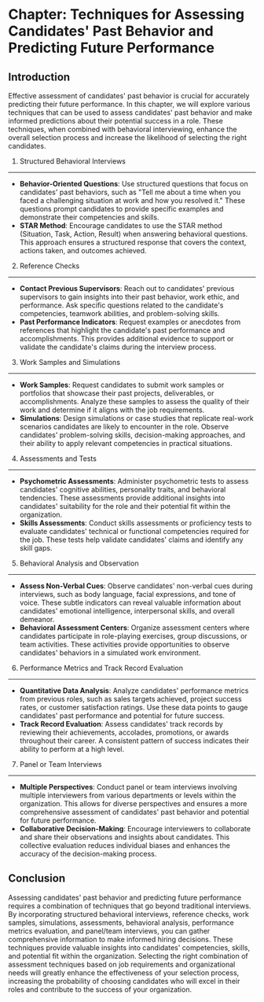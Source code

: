 Chapter: Techniques for Assessing Candidates' Past Behavior and Predicting Future Performance
=============================================================================================

Introduction
------------

Effective assessment of candidates' past behavior is crucial for accurately predicting their future performance. In this chapter, we will explore various techniques that can be used to assess candidates' past behavior and make informed predictions about their potential success in a role. These techniques, when combined with behavioral interviewing, enhance the overall selection process and increase the likelihood of selecting the right candidates.

1. Structured Behavioral Interviews
-----------------------------------

* **Behavior-Oriented Questions**: Use structured questions that focus on candidates' past behaviors, such as "Tell me about a time when you faced a challenging situation at work and how you resolved it." These questions prompt candidates to provide specific examples and demonstrate their competencies and skills.
* **STAR Method**: Encourage candidates to use the STAR method (Situation, Task, Action, Result) when answering behavioral questions. This approach ensures a structured response that covers the context, actions taken, and outcomes achieved.

2. Reference Checks
-------------------

* **Contact Previous Supervisors**: Reach out to candidates' previous supervisors to gain insights into their past behavior, work ethic, and performance. Ask specific questions related to the candidate's competencies, teamwork abilities, and problem-solving skills.
* **Past Performance Indicators**: Request examples or anecdotes from references that highlight the candidate's past performance and accomplishments. This provides additional evidence to support or validate the candidate's claims during the interview process.

3. Work Samples and Simulations
-------------------------------

* **Work Samples**: Request candidates to submit work samples or portfolios that showcase their past projects, deliverables, or accomplishments. Analyze these samples to assess the quality of their work and determine if it aligns with the job requirements.
* **Simulations**: Design simulations or case studies that replicate real-work scenarios candidates are likely to encounter in the role. Observe candidates' problem-solving skills, decision-making approaches, and their ability to apply relevant competencies in practical situations.

4. Assessments and Tests
------------------------

* **Psychometric Assessments**: Administer psychometric tests to assess candidates' cognitive abilities, personality traits, and behavioral tendencies. These assessments provide additional insights into candidates' suitability for the role and their potential fit within the organization.
* **Skills Assessments**: Conduct skills assessments or proficiency tests to evaluate candidates' technical or functional competencies required for the job. These tests help validate candidates' claims and identify any skill gaps.

5. Behavioral Analysis and Observation
--------------------------------------

* **Assess Non-Verbal Cues**: Observe candidates' non-verbal cues during interviews, such as body language, facial expressions, and tone of voice. These subtle indicators can reveal valuable information about candidates' emotional intelligence, interpersonal skills, and overall demeanor.
* **Behavioral Assessment Centers**: Organize assessment centers where candidates participate in role-playing exercises, group discussions, or team activities. These activities provide opportunities to observe candidates' behaviors in a simulated work environment.

6. Performance Metrics and Track Record Evaluation
--------------------------------------------------

* **Quantitative Data Analysis**: Analyze candidates' performance metrics from previous roles, such as sales targets achieved, project success rates, or customer satisfaction ratings. Use these data points to gauge candidates' past performance and potential for future success.
* **Track Record Evaluation**: Assess candidates' track records by reviewing their achievements, accolades, promotions, or awards throughout their career. A consistent pattern of success indicates their ability to perform at a high level.

7. Panel or Team Interviews
---------------------------

* **Multiple Perspectives**: Conduct panel or team interviews involving multiple interviewers from various departments or levels within the organization. This allows for diverse perspectives and ensures a more comprehensive assessment of candidates' past behavior and potential for future performance.
* **Collaborative Decision-Making**: Encourage interviewers to collaborate and share their observations and insights about candidates. This collective evaluation reduces individual biases and enhances the accuracy of the decision-making process.

Conclusion
----------

Assessing candidates' past behavior and predicting future performance requires a combination of techniques that go beyond traditional interviews. By incorporating structured behavioral interviews, reference checks, work samples, simulations, assessments, behavioral analysis, performance metrics evaluation, and panel/team interviews, you can gather comprehensive information to make informed hiring decisions. These techniques provide valuable insights into candidates' competencies, skills, and potential fit within the organization. Selecting the right combination of assessment techniques based on job requirements and organizational needs will greatly enhance the effectiveness of your selection process, increasing the probability of choosing candidates who will excel in their roles and contribute to the success of your organization.
